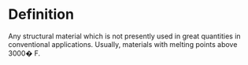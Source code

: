 # Definition

Any structural material which is not presently used in great quantities
in conventional applications. Usually, materials with melting points
above 3000� F.
